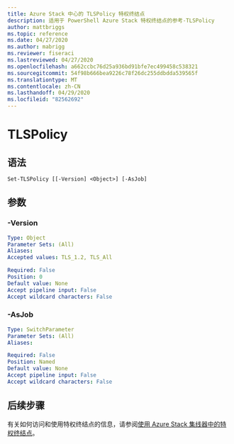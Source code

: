 ```yaml
---
title: Azure Stack 中心的 TLSPolicy 特权终结点
description: 适用于 PowerShell Azure Stack 特权终结点的参考-TLSPolicy
author: mattbriggs
ms.topic: reference
ms.date: 04/27/2020
ms.author: mabrigg
ms.reviewer: fiseraci
ms.lastreviewed: 04/27/2020
ms.openlocfilehash: a662ccbc76d25a936bd91bfe7ec499458c538321
ms.sourcegitcommit: 54f98b666bea9226c78f26dc255ddbdda539565f
ms.translationtype: MT
ms.contentlocale: zh-CN
ms.lasthandoff: 04/29/2020
ms.locfileid: "82562692"
---
```

# <a name="set-tlspolicy"></a>TLSPolicy

## <a name="syntax"></a>语法

```
Set-TLSPolicy [[-Version] <Object>] [-AsJob]
```

## <a name="parameters"></a>参数

### <a name="-version"></a>-Version
 

```yaml
Type: Object
Parameter Sets: (All)
Aliases:
Accepted values: TLS_1.2, TLS_All

Required: False
Position: 0
Default value: None
Accept pipeline input: False
Accept wildcard characters: False
```

### <a name="-asjob"></a>-AsJob


```yaml
Type: SwitchParameter
Parameter Sets: (All)
Aliases:

Required: False
Position: Named
Default value: None
Accept pipeline input: False
Accept wildcard characters: False
```

## <a name="next-steps"></a>后续步骤

有关如何访问和使用特权终结点的信息，请参阅[使用 Azure Stack 集线器中的特权终结点](https://docs.microsoft.com/azure-stack/operator/azure-stack-privileged-endpoint)。